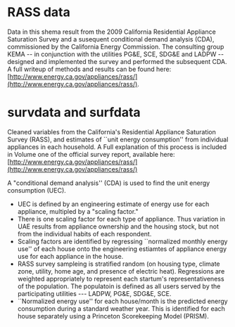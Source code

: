 # RASS data
Data in this shema result from the 2009 California Residential Appliance Saturation Survey and a susequent conditional demand analysis (CDA), commissioned by the California Energy Commission.  The consulting group KEMA -- in conjunction with the utilities PG&E, SCE, SDG&E and LADPW --  designed and implemented the survey and performed the subsequent CDA. 
A full writeup of methods and results can be found here: [http://www.energy.ca.gov/appliances/rass/](http://www.energy.ca.gov/appliances/rass/). 

# survdata and surfdata 
Cleaned variables from the California's Residential Appliance Saturation Survey (RASS), and estimates of ``unit energy consumption'' from individual appliances in each household.  A Full explanation of this process is included in Volume one of the official survey report, available here: [http://www.energy.ca.gov/appliances/rass/](http://www.energy.ca.gov/appliances/rass/)

A "conditional demand analysis'' (CDA) is used to find the unit energy consumption (UEC). 
* UEC is defined by an engineering estimate of energy use for each appliance, multipled by a "scaling factor." 
* There is one scaling factor for each type of appliance. Thus variation in UAE results from appliance ownership and the housing stock, but not from the individual habits of each respondent. 
* Scaling factors are identified by regressing ``normalized monthly energy use'' of each house onto the engineering estiamtes of appliance energy use for each appliance in the house. 
* RASS survey sampleing is stratified random (on housing type, climate zone, utility, home age, and presence of electric heat). Regressions are weighted appropriately to represent each startum's representativeness of the population. The populatoin is defined as all users served by the participating utilities --- LADPW, PG&E, SDG&E, SCE. 
* ``Normalized energy use'' for each house/month is the predicted energy consumption during a standard weather year. This is identified for each house separately using a Princeton Scorekeeping Model (PRISM). 

